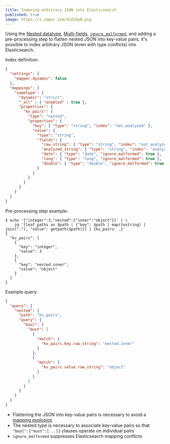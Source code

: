 ```yaml
---
title: Indexing arbitrary JSON into Elasticsearch
published: true
image: https://i.imgur.com/9JZzUyN.png
---
```


Using the [Nested datatype][1], [Multi-fields][2], [`ignore_malformed`][3], and adding a pre-processing step to flatten nested JSON into key-value pairs, it's possible to index arbitrary JSON (even with type conflicts) into Elasticsearch.

Index definition:

```json
{
  "settings": {
    "mapper.dynamic": false
  },
  "mappings": {
    "sometype": {
      "dynamic": "strict",
      "_all" : { "enabled" : true },
      "properties": {
        "kv_pairs": {
          "type": "nested",
          "properties": {
            "key": { "type": "string", "index": "not_analyzed" },
            "value": {
              "type": "string",
              "fields": {
                "raw_string": { "type": "string", "index": "not_analyzed" },
                "analyzed_string": { "type": "string", "index": "analyzed" },
                "date": { "type": "date", "ignore_malformed": true },
                "long": { "type": "long", "ignore_malformed": true },
                "double": { "type": "double", "ignore_malformed": true }
              }
            }
          }
        }
      }
    }
  }
}
```

Pre-processing step example:

```
$ echo '{"integer":3,"nested":{"inner":"object"}}' | \
    jq '[leaf_paths as $path | {"key": $path | map(tostring) | join("."), "value": getpath($path)}] | {kv_pairs: .}'
{
  "kv_pairs": [
    {
      "key": "integer",
      "value": 3
    },
    {
      "key": "nested.inner",
      "value": "object"
    }
  ]
}
```

Example query:

```json
{
  "query": {
    "nested": {
      "path": "kv_pairs",
      "query": {
        "bool": {
          "must": [
            {
              "match": {
                "kv_pairs.key.raw_string": "nested.inner"
              }
            },
            {
              "match": {
                "kv_pairs.value.raw_string": "object"
              }
            }
          ]
        }
      }
    }
  }
}
```

- Flattening the JSON into key-value pairs is necessary to avoid a [mapping explosion][4]
- The nested type is necessary to associate key-value pairs so that `"bool":{"must":[...]}` clauses operate on individual pairs
- `ignore_malformed` suppresses Elasticsearch mapping conflicts

[1]: https://www.elastic.co/guide/en/elasticsearch/reference/2.4/nested.html
[2]: https://www.elastic.co/guide/en/elasticsearch/reference/2.4/multi-fields.html
[3]: https://www.elastic.co/guide/en/elasticsearch/reference/2.4/ignore-malformed.html
[4]: https://www.elastic.co/blog/found-crash-elasticsearch#mapping-explosion
